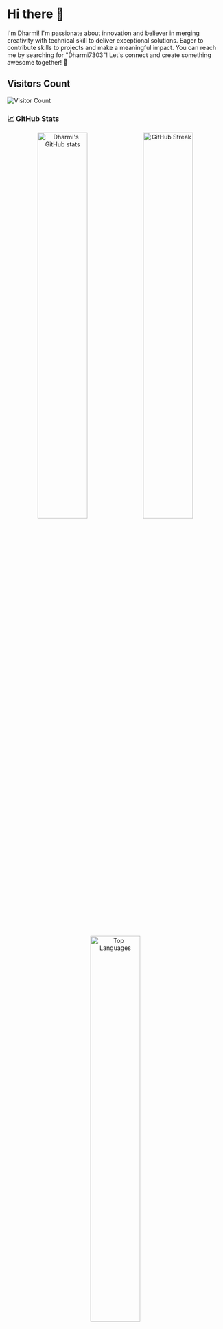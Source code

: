 # Hi there 👋

I'm Dharmi! I'm passionate about innovation and believer in merging creativity with technical skill to deliver exceptional solutions. Eager to contribute skills to projects and make a meaningful impact. You can reach me by searching for "Dharmi7303"! Let's connect and create something awesome together! 🚀

## Visitors Count

![Visitor Count](https://profile-counter.glitch.me/{YOUR_USERNAME}/count.svg)

### 📈 GitHub Stats
<div align="center">
  <img src="https://github-readme-stats.vercel.app/api?username=Dharmi7303&show_icons=true&theme=radical" alt="Dharmi's GitHub stats" width="48%" />
  <img src="https://github-readme-streak-stats.herokuapp.com/?user=Dharmi7303&theme=radical" alt="GitHub Streak" width="48%" />
</div>

<div align="center">
  <img src="https://github-readme-stats.vercel.app/api/top-langs/?username=Dharmi7303&layout=compact&theme=radical" alt="Top Languages" width="48%" />
</div>


### 🌐 Visitors Count
<div align="center">
  <img src="https://profile-counter.glitch.me/Dharmi7303/count.svg" alt="Visitor Count" />
</div>


## 🤝 Connect with me

🔗 LinkedIn: [linkedin.com/in/dharmijaviya](https://www.linkedin.com/in/dharmijaviya/)

📧 Email: dharmijaviya@gmail.com

Let's connect and create something awesome together! 🚀

